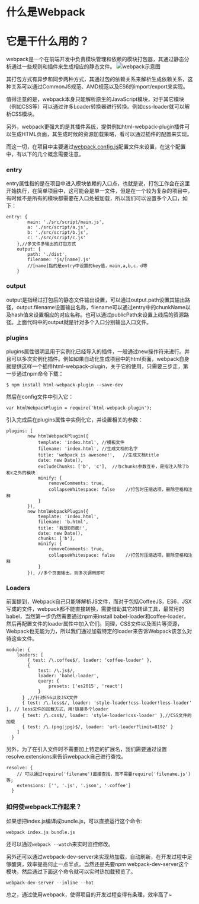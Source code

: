 # 什么是Webpack

# 它是干什么用的？
webpack是一个在前端开发中负责模块管理和依赖的模块打包器，其通过静态分析通过一些规则和插件来生成相应的静态文件。
![webpack示意图](https://webpack.js.org/bf093af83ee5548ff10fef24927b7cd2.svg)

其打包方式有异步和同步两种方式，其通过包的依赖关系来解析生成依赖关系，这种关系可以通过CommonJS规范、AMD规范以及ES6的import/export来实现。

值得注意的是，webpack本身只能解析原生的JavaScript模块，对于其它模块（例如CSS等）可以通过许多Loader转换器进行转换。例如css-loader就可以解析CSS模块。

另外，webpack更强大的是其插件系统，提供例如html-webpack-plugin插件可以生成HTML页面，其生成时候的资源加载策略，看可以通过插件的配置来实现。

而这一切，在项目中主要通过[webpack.config.js](https://github.com/fanyj1994/learn-webpack/blob/master/webpack.config.js)配置文件来设置，在这个配置中，有以下的几个概念需要注意。

### entry
entry属性指的是在项目中进入模块依赖的入口点，也就是说，打包工作会在这里开始执行，在简单项目中，这可能会是单一文件，但是在一个较为复杂的项目中，有时候不是所有的模块都需要在入口处被加载，所以我们可以设置多个入口，如下：
```
entry: {
        main: './src/script/main.js',
        a: './src/script/a.js',
        b: './src/script/b.js',
        c: './src/script/c.js'
    },//多文件多输出的打包方式
    output: {
        path: './dist',
        filename: 'js/[name].js'    
        //[name]指的是entry中设置的key值，main,a,b,c，d等
    }
```

### output
output是指经过打包后的静态文件输出设置，可以通过output.path设置其输出路径，output.filename设置输出名称，filename可以通过entry中的chunkName以及hash值来设置相应的对应名称。也可以通过publicPath来设置上线后的资源路径。上面代码中的output就是针对多个入口分别输出入口文件。

### plugins
plugins属性很明显用于实例化已经导入的插件，一般通过new操作符来进行。并且可以多次实例化插件。例如如果自动化生成项目中的html页面，webpack自身就提供这样一个插件html-webpack-plugin，关于它的使用，只需要三步走，第一步通过npm命令下载：
```
$ npm install html-webpack-plugin --save-dev
```
然后在config文件中引入它：
```
var htmlWebpackPlugin = require('html-webpack-plugin');
```
引入完成后在plugins属性中实例化它，并设置相关的参数：
```
plugins: [
        new htmlWebpackPlugin({
            template: 'index.html', //模板文件
            filename: 'index.html', //生成文档的名字
            title: 'webpack is awesome!',   //生成文档title
            date: new Date(),   
            excludeChunks: ['b', 'c'],  //与chunks参数互补，是指注入除了b和c之外的模块
            minify: {
                removeComments: true,
                collapseWhitespace: false    //打包时压缩选项，删除空格和注释
            }
        }),
        new htmlWebpackPlugin({
            template: 'index.html',
            filename: 'b.html',
            title: '我是B页面!',
            date: new Date(),
            chunks: ['b'],
            minify: {
                removeComments: true,
                collapseWhitespace: false    //打包时压缩选项，删除空格和注释
            }
        }), //多个页面输出，则多次调用即可
```


### Loaders
前面提到，Webpack自己只能够解析JS文件，而对于包括CoffeeJS，ES6，JSX写成的文件，webpack都不能直接转换，需要借助其它的转译工具，最常用的babel，当然第一步仍然需要通过npm来install babel-loader和coffee-loader，然后再配置文件的loader属性中加入它们。同理，CSS文件以及图片等资源，Webpack也无能为力，所以我们通过加载特定的loader来告诉Webpack该怎么对待这些文件。
```
module: {
    loaders: [
        { test: /\.coffee$/, loader: 'coffee-loader' },
        {
            test: /\.js$/,
            loader: 'babel-loader',
            query: {
                presets: ['es2015', 'react']
            }
      } ,//针对ES6以及JSX文件
      { test: /\.less$/, loader: 'style-loader!css-loader!less-loader' }, // less文件的加载方式，用!链接多个loader
      { test: /\.css$/, loader: 'style-loader!css-loader' },//CSS文件的加载
      { test: /\.(png|jpg)$/, loader: 'url-loader?limit=8192' } 
    ]
  }
```

另外，为了在引入文件时不需要加上特定的扩展名，我们需要通过设置resolve.extensions来告诉webpack自己进行查找。
```
resolve: {
    // 可以通过require('filename')直接查找，而不需要require('filename.js')等;
    extensions: ['', '.js', '.json', '.coffee'] 
  }
```

### 如何使webpack工作起来？
如果想把index.js编译成bundle.js，可以直接运行这个命令:
```
webpack index.js bundle.js
```

还可以通过`webpack --watch`来实时监控修改。

另外还可以通过webpack-dev-server来实现热加载，自动刷新，在开发过程中足够酸爽，效率提高何止一点半点。当然还是先要npm webpack-dev-server这个模块，然后通过下面这个命令就可以实时热加载预览了。
```
webpack-dev-server --inline --hot
```

总之，通过使用webpack，使得项目的开发过程变得有条理，效率高了~